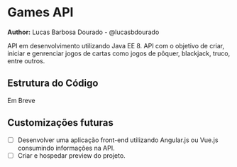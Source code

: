 # Games API

**Author:** Lucas Barbosa Dourado - @lucasbdourado

API em desenvolvimento utilizando Java EE 8. API com o objetivo de criar, iniciar e genrenciar jogos de cartas como jogos de pôquer, blackjack, truco, entre outros.

## Estrutura do Código

Em Breve

## Customizações futuras
- [ ] Desenvolver uma aplicação front-end utilizando Angular.js ou Vue.js consumindo informações na API.
- [ ] Criar e hospedar preview do projeto.
